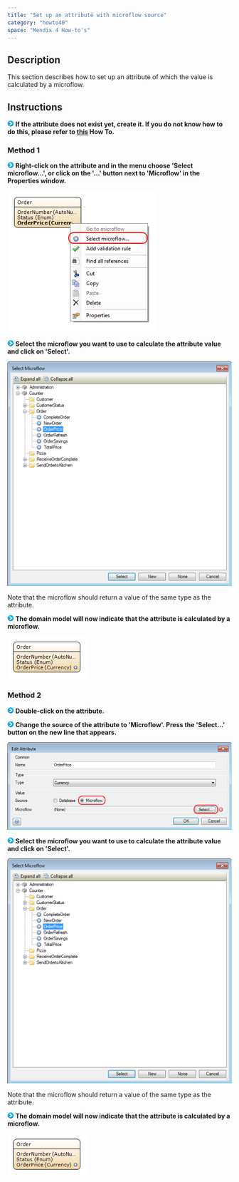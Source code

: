 ```yaml
---
title: "Set up an attribute with microflow source"
category: "howto40"
space: "Mendix 4 How-to's"
---
```

## Description

This section describes how to set up an attribute of which the value is calculated by a microflow.

## Instructions

![](attachments/819203/917932.png) **If the attribute does not exist yet, create it. If you do not know how to do this, please refer to [this](add-an-attribute) How To.**

### Method 1

![](attachments/819203/917932.png) **Right-click on the attribute and in the menu choose 'Select microflow...', or click on the '...' button next to 'Microflow' in the Properties window.**

![](attachments/2621522/2752526.png)

![](attachments/819203/917932.png) **Select the microflow you want to use to calculate the attribute value and click on 'Select'.**

![](attachments/2621522/2752541.png)

Note that the microflow should return a value of the same type as the attribute.

![](attachments/819203/917932.png) **The domain model will now indicate that the attribute is calculated by a microflow.**

![](attachments/2621522/2752540.png)

### Method 2

![](attachments/819203/917932.png) **Double-click on the attribute.**

![](attachments/819203/917932.png) **Change the source of the attribute to 'Microflow'. Press the 'Select...' button on the new line that appears.**

![](attachments/2621522/2752527.png)

![](attachments/819203/917932.png) **Select the microflow you want to use to calculate the attribute value and click on 'Select'.**

![](attachments/2621522/2752541.png)

Note that the microflow should return a value of the same type as the attribute.

![](attachments/819203/917932.png) **The domain model will now indicate that the attribute is calculated by a microflow.**

![](attachments/2621522/2752540.png)

